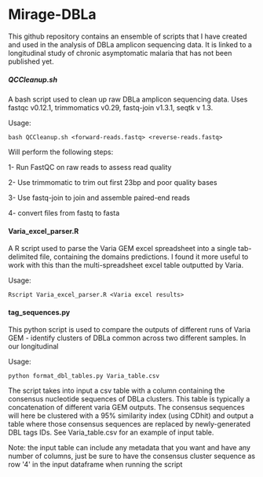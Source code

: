 # Mirage-DBLa

This github repository contains an ensemble of scripts that I have created and used in the analysis of DBLa amplicon sequencing data. It is linked to a longitudinal study of chronic asymptomatic malaria that has not been published yet.

##### QCCleanup.sh #####

A bash script used to clean up raw DBLa amplicon sequencing data. Uses fastqc v0.12.1, trimmomatics v0.29, fastq-join v1.3.1, seqtk v 1.3.

Usage: 

```bash QCCleanup.sh <forward-reads.fastq> <reverse-reads.fastq>```

Will perform the following steps:

1- Run FastQC on raw reads to assess read quality 

2- Use trimmomatic to trim out first 23bp and poor quality bases 

3- Use fastq-join to join and assemble paired-end reads 

4- convert files from fastq to fasta 

#### Varia_excel_parser.R ####

A R script used to parse the Varia GEM excel spreadsheet into a single tab-delimited file, containing the domains predictions. I found it more useful to work with this than the multi-spreadsheet excel table outputted by Varia.

Usage: 

```Rscript Varia_excel_parser.R <Varia excel results>```

#### tag_sequences.py ####

This python script is used to compare the outputs of different runs of Varia GEM - identify clusters of DBLa common across two different samples. In our longitudinal 

Usage: 

```python format_dbl_tables.py Varia_table.csv```

The script takes into input a csv table with a column containing the consensus nucleotide sequences of DBLa clusters. This table is typically a concatenation of different varia GEM outputs. The consensus sequences will here be clustered with a 95% similarity index (using CDhit) and output a table where those consensus sequences are replaced by newly-generated DBL tags IDs. See Varia_table.csv for an example of input table. 

Note: the input table can include any metadata that you want and have any number of columns, just be sure to have the consensus cluster sequence as row '4' in the input dataframe when running the script


